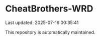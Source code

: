 # CheatBrothers-WRD

Last updated: 2025-07-16 00:35:41

This repository is automatically maintained.
